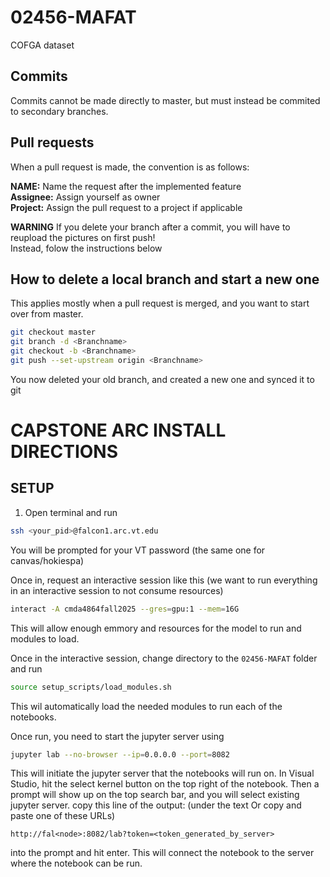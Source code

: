 # 02456-MAFAT
COFGA dataset


## Commits
Commits cannot be made directly to master, but must instead be commited to secondary branches.

## Pull requests
When a pull request is made, the convention is as follows:  

**NAME:** Name the request after the implemented feature  
**Assignee:** Assign yourself as owner  
**Project:** Assign the pull request to a project if applicable  

**WARNING** If you delete your branch after a commit, you will have to reupload the pictures on first push!  
Instead, folow the instructions below
## How to delete a local branch and start a new one
This applies mostly when a pull request is merged, and you want to start over from master.

```bash
git checkout master
git branch -d <Branchname>
git checkout -b <Branchname>
git push --set-upstream origin <Branchname>
```
You now deleted your old branch, and created a new one and synced it to git


# CAPSTONE ARC INSTALL DIRECTIONS

## SETUP
1. Open terminal and run 

```bash
ssh <your_pid>@falcon1.arc.vt.edu
```

You will be prompted for your VT password (the same one for canvas/hokiespa)

Once in, request an interactive session like this (we want to run everything in an interactive session to not consume resources)

```bash
interact -A cmda4864fall2025 --gres=gpu:1 --mem=16G
```

This will allow enough emmory and resources for the model to run and modules to load.

Once in the interactive session, change directory to the ```02456-MAFAT``` folder and run 

```bash
source setup_scripts/load_modules.sh
```

This wil automatically load the needed modules to run each of the notebooks.

Once run, you need to start the jupyter server using 

```bash
jupyter lab --no-browser --ip=0.0.0.0 --port=8082
```

This will initiate the jupyter server that the notebooks will run on. In Visual Studio, 
hit the select kernel button on the top right of the notebook. Then a prompt will show up 
on the top search bar, and you will select existing jupyter server. copy this line of the output:
(under the text Or copy and paste one of these URLs)

```
http://fal<node>:8082/lab?token=<token_generated_by_server>
```

into the prompt and hit enter. This will connect the notebook to the server where the notebook can be run. 

